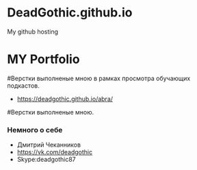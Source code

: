 # DeadGothic.github.io
My github hosting


# MY Portfolio
#Верстки выполненые мною в рамках просмотра обучающих подкастoв.
- https://deadgothic.github.io/abra/


#Верстки выполненые мною.



### Немного о себе ###
* Дмитрий Чеканников
* https://vk.com/deadgothic
* Skype:deadgothic87
